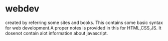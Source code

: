 # webdev
created by referring some sites and books.
This contains some basic syntax for web development.A proper notes is provided in this for HTML,CSS,JS.
It dosenot contain alot information about javascript.
